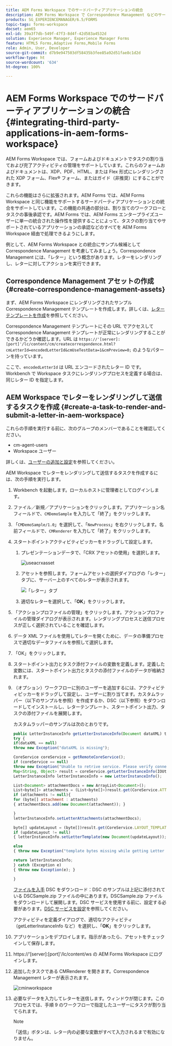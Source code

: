 ```yaml
---
title: AEM Forms Workspace でのサードパーティアプリケーションの統合
description: AEM Forms Workspace で Correspondence Management などのサードパーティアプリケーションを統合します。
products: SG_EXPERIENCEMANAGER/6.5/FORMS
topic-tags: forms-workspace
docset: aem65
exl-id: 39a3f7db-549f-47f3-8d4f-42d583a4532d
solution: Experience Manager, Experience Manager Forms
feature: HTML5 Forms,Adaptive Forms,Mobile Forms
role: Admin, User, Developer
source-git-commit: d7b9e947503df58435b3fee85a92d51fae8c1d2d
workflow-type: ht
source-wordcount: '634'
ht-degree: 100%

---
```


# AEM Forms Workspace でのサードパーティアプリケーションの統合{#integrating-third-party-applications-in-aem-forms-workspace}

AEM Forms Workspace では、フォームおよびドキュメントでタスクの割り当ておよび完了アクティビティの管理をサポートしています。これらのフォームおよびドキュメントは、XDP、PDF、HTML、または Flex 形式にレンダリングされた XDP フォーム、Flex® フォーム、またはガイド（非推奨）にすることができます。

これらの機能はさらに拡張されます。AEM Forms では、AEM Forms Workspace と同じ機能をサポートするサードパーティアプリケーションとの統合をサポートしています。この機能の共通の部分は、割り当てのワークフローとタスクの事後承認です。AEM Forms では、AEM Forms エンタープライズユーザーに単一の統合された操作性を提供することによって、タスクの割り当てやサポートされているアプリケーションの承認などのすべてを AEM Forms Workspace 経由で処理できるようにします。

例として、AEM Forms Workspace との統合にサンプル候補として Correspondence Management を考慮してみましょう。Correspondence Management には、「レター」という概念があります。レターをレンダリングし、レターに対してアクションを実行できます。

## Correspondence Management アセットの作成 {#create-correspondence-management-assets}

まず、AEM Forms Workspace にレンダリングされたサンプル Correspondence Management テンプレートを作成します。詳しくは、[レターテンプレートを作成](../../forms/using/create-letter.md)を参照してください。

Correspondence Management テンプレートにその URL でアクセスして Correspondence Management テンプレートが正常にレンダリングすることができるかどうか確認します。URL は `https://'[server]:[port]'/lc/content/cm/createcorrespondence.html?cmLetterId=encodedLetterId&cmUseTestData=1&cmPreview=0;` のようなパターンを持っています。

ここで、`encodedLetterId` は URL エンコードされたレター ID です。Workbench で Workspace タスクにレンダリングプロセスを定義する場合は、同じレター ID を指定します。

## AEM Workspace でレターをレンダリングして送信するタスクを作成 {#create-a-task-to-render-and-submit-a-letter-in-aem-workspace}

これらの手順を実行する前に、次のグループのメンバーであることを確認してください。

* cm-agent-users
* Workspace ユーザー

詳しくは、[ユーザーの追加と設定](/help/forms/using/admin-help/adding-configuring-users.md)を参照してください。

AEM Workspace でレターをレンダリングして送信するタスクを作成するには、次の手順を実行します。

1. Workbench を起動します。ローカルホストに管理者としてログインします。
1. ファイル／新規／アプリケーションをクリックします。アプリケーション名フィールドで、`CMDemoSample` を入力して「終了」をクリックします。
1. 「`CMDemoSample/1.0`」を選択して、「`NewProcess`」を右クリックします。名前フィールドで、`CMRenderer` を入力して「終了」をクリックします。
1. スタートポイントアクティビティピッカーをドラッグして設定します。

   1. プレゼンテーションデータで、「CRX アセットの使用」を選択します。

      ![useacrxasset](assets/useacrxasset.png)

   1. アセットを参照します。フォームアセットの選択ダイアログの「レター」タブに、サーバー上のすべてのレターが表示されます。

      ![「レター」タブ](assets/letter_tab_new.png)

   1. 適切なレターを選択して、「**OK**」をクリックします。

1. 「アクションプロファイルの管理」をクリックします。アクションプロファイルの管理ダイアログが表示されます。レンダリングプロセスと送信プロセスが正しく選択されていることを確認します。
1. データ XML ファイルを使用してレターを開くために、データの準備プロセスで適切なデータファイルを参照して選択します。
1. 「OK」をクリックします。
1. スタートポイント出力とタスク添付ファイルの変数を定義します。定義した変数には、スタートポイント出力とタスクの添付ファイルのデータが格納されます。
1. （オプション）ワークフローに別のユーザーを追加するには、アクティビティピッカーをドラッグして設定し、ユーザーに割り当てます。カスタムラッパー（以下のサンプルを参照）を作成するか、DSC（以下参照）をダウンロードしてインストールし、レターテンプレート、スタートポイント出力、タスクの添付ファイルを展開します。

   カスタムラッパーのサンプルは次のとおりです。

   ```javascript
   public LetterInstanceInfo getLetterInstanceInfo(Document dataXML) throws Exception {
   try {
   if(dataXML == null)
   throw new Exception("dataXML is missing");
   
   CoreService coreService = getRemoteCoreService();
   if (coreService == null)
   throw new Exception("Unable to retrive service. Please verify connection details.");
   Map<String, Object> result = coreService.getLetterInstanceInfo(IOUtils.toString(dataXML.getInputStream(), "UTF-8"));
   LetterInstanceInfo letterInstanceInfo = new LetterInstanceInfo();
   
   List<Document> attachmentDocs = new ArrayList<Document>();
   List<byte[]> attachments = (List<byte[]>)result.get(CoreService.ATTACHMENT_KEY);
   if (attachments != null){
   for (byte[] attachment : attachments)
   { attachmentDocs.add(new Document(attachment)); }
   
   }
   letterInstanceInfo.setLetterAttachments(attachmentDocs);
   
   byte[] updateLayout = (byte[])result.get(CoreService.LAYOUT_TEMPLATE_KEY);
   if (updateLayout != null)
   { letterInstanceInfo.setLetterTemplate(new Document(updateLayout)); }
   
   else
   { throw new Exception("template bytes missing while getting Letter instance Info."); }
   
   return letterInstanceInfo;
   } catch (Exception e)
   { throw new Exception(e); }
   
   }
   ```

   [ファイルを入手](assets/dscsample.zip)
DSC をダウンロード：DSC のサンプルは上記に添付されている DSCSample.zip ファイルの中にあります。DSCSample.zip ファイルをダウンロードして展開します。DSC サービスを使用する前に、設定する必要があります。[DSC サービスを設定](../../forms/using/add-action-button-in-create-correspondence-ui.md#p-configure-the-dsc-service-p)を参照してください。

   アクティビティを定義ダイアログで、適切なアクティビティ（getLetterInstanceInfo など）を選択し、「**OK**」をクリックします。

1. アプリケーションをデプロイします。指示があったら、アセットをチェックインして保存します。
1. https://&#39;[server]:[port]&#39;/lc/content/ws の AEM Forms Workspace にログインします。
1. 追加したタスクである CMRenderer を開きます。Correspondence Management レターが表示されます。

   ![cminworkspace](assets/cminworkspace.png)

1. 必要なデータを入力してレターを送信します。ウィンドウが閉じます。このプロセスでは、手順 9 のワークフローで指定したユーザーにタスクが割り当てられます。

   >[!NOTE]
   >
   >「送信」ボタンは、レター内の必要な変数がすべて入力されるまで有効になりません。
